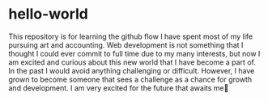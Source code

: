 # hello-world
This repository is for learning the github flow
I have spent most of my life pursuing art and accounting. Web development is not something that I thought I could ever commit to full time due to my many interests, but now I am excited and curious about this new world that I have become a part of. In the past I would avoid anything challenging or difficult. However, I have grown to become someone that sees a challenge as a chance for growth and development.  I am very excited for the future that awaits me🤗

